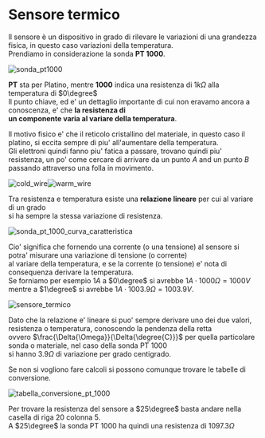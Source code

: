 # Sensore termico  

Il sensore è un dispositivo in grado di rilevare le variazioni di una grandezza fisica, in questo caso variazioni della temperatura.  
Prendiamo in considerazione la sonda **PT 1000**.  

![sonda_pt1000](https://user-images.githubusercontent.com/7195133/196768275-185179a4-7439-4edd-8dee-8c97744dc6db.jpg)

**PT** sta per Platino, mentre **1000** indica una resistenza di $1k\Omega$ alla temperatura di $0\degree$  
Il punto chiave, ed e' un dettaglio importante di cui non eravamo ancora a conoscenza, e' che **la resistenza di  
un componente varia al variare della temperatura**. 


Il motivo fisico e' che il reticolo cristallino del materiale, in questo caso il platino, si eccita sempre di piu' all'aumentare della temperatura.  
Gli elettroni quindi fanno piu' fatica a passare, trovano quindi piu' resistenza, un po' come cercare di arrivare da un punto $A$ and un punto $B$ passando attraverso una folla in movimento.  

![cold_wire](https://user-images.githubusercontent.com/7195133/196873501-7b4e8d49-ea2c-4efd-b147-193afbe032a0.gif)![warm_wire](https://user-images.githubusercontent.com/7195133/196873710-939b2e0a-3e3d-41a5-9b11-3443be1f51d9.gif)


Tra resistenza e temperatura esiste una **relazione lineare** per cui al variare di un grado  
si ha sempre la stessa variazione di resistenza.  

![sonda_pt_1000_curva_caratteristica](https://user-images.githubusercontent.com/7195133/196776916-a970bb43-232b-44f1-a02b-8b3ab2f3d15d.jpg)


Cio' significa che fornendo una corrente (o una tensione) al sensore si potra' misurare una variazione di tensione (o corrente)  
al variare della temperatura, e se la corrente (o tensione) e' nota di consequenza derivare la temperatura.   
Se forniamo per esempio $1A$ a $0\degree$ si avrebbe $1A \cdot 1000\Omega = 1000V$ mentre a $1\degree$ si avrebbe $1A \cdot 1003.9\Omega = 1003.9V$.  

![sensore_termico](https://user-images.githubusercontent.com/7195133/196773124-78c8359f-7d12-4655-841e-e13ae34b2bbd.jpg)

Dato che la relazione e' lineare si puo' sempre derivare uno dei due valori, resistenza o temperatura, conoscendo la pendenza della retta  
ovvero $\frac{\Delta{\Omega}}{\Delta{\degree{C}}}$ per quella particolare sonda o materiale, nel caso della sonda PT 1000  
si hanno $3.9\Omega$ di variazione per grado centigrado.  

Se non si vogliono fare calcoli si possono comunque trovare le tabelle di conversione.  

![tabella_conversione_pt_1000](https://user-images.githubusercontent.com/7195133/196774573-06780e7c-c8db-4934-b7d8-10b7caa87dcf.jpg)  

Per trovare la resistenza del sensore a $25\degree$ basta andare nella casella di riga $20$ colonna $5$.  
A $25\degree$ la sonda PT 1000 ha quindi una resistenza di $1097.3\Omega$


